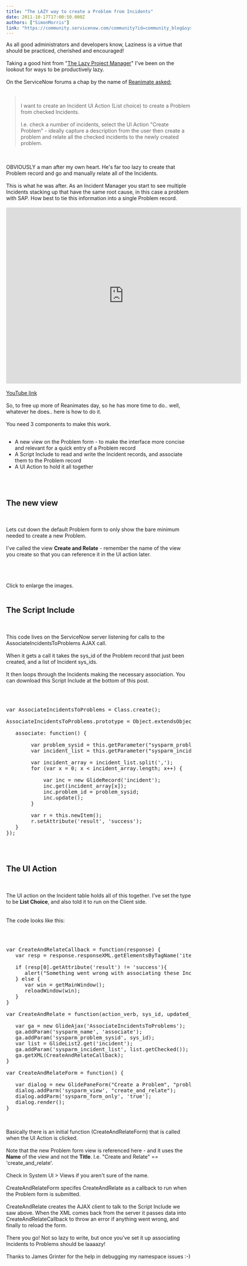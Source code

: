 ```yaml
---
title: "The LAZY way to create a Problem from Incidents"
date: 2011-10-17T17:00:50.000Z
authors: ["SimonMorris"]
link: "https://community.servicenow.com/community?id=community_blog&sys_id=284daee5dbd0dbc01dcaf3231f96193f"
---
```

<p>As all good administrators and developers know, Laziness is a virtue that should be practiced, cherished and encouraged!<br /><br />Taking a good hint from "<a title="w.thelazyprojectmanager.com/" href="http://www.thelazyprojectmanager.com/">The Lazy Project Manager</a>" I've been on the lookout for ways to be productively lazy.<br /><br />On the ServiceNow forums a chap by the name of <a title="50017" href="/community?id=community_question&sys_id=904287addb98dbc01dcaf3231f961985">Reanimate asked:</a><br /><br /><blockquote><br />I want to create an Incident UI Action (List choice) to create a Problem from checked Incidents.<br /><br />I.e. check a number of incidents, select the UI Action "Create Problem" - ideally capture a description from the user then create a problem and relate all the checked incidents to the newly created problem.<br /></blockquote><br /><br />OBVIOUSLY a man after my own heart. He's far too lazy to create that Problem record and go and manually relate all of the Incidents.<br /><br />This is what he was after. As an Incident Manager you start to see multiple Incidents stacking up that have the same root cause, in this case a problem with SAP. How best to tie this information into a single Problem record.<br /><br /><embed width="640" height="480" src="http://www.youtube.com/embed/lbJWhkFkF0E" frameborder="0" allowfullscreen=""></embed><br /><br /><a title="w.youtube.com/watch?v=lbJWhkFkF0E" href="http://www.youtube.com/watch?v=lbJWhkFkF0E">YouTube link</a><br /><br />So, to free up more of Reanimates day, so he has more time to do.. well, whatever he does.. here is how to do it.<br /><br />You need 3 components to make this work.<br /><br /><ul><li>A new view on the Problem form - to make the interface more concise and relevant for a quick entry of a Problem record</li><li>A Script Include to read and write the Incident records, and associate them to the Problem record</li><li>A UI Action to hold it all together</li></ul><br /><br /><h2>The new view</h2><br /><br />Lets cut down the default Problem form to only show the bare minimum needed to create a new Problem.<br /><br />I've called the view <b>Create and Relate</b> - remember the name of the view you create so that you can reference it in the UI action later.<br /><br /><img  alt="" class="jive-image" src="6a23208adb50dfc03eb27a9e0f9619ed.iix" /><br /><br /><br /><img  alt="" class="jive-image" src="7b11484edb58d3049c9ffb651f961977.iix" /><br /><br />Click to enlarge the images.<br /><br /><h2>The Script Include</h2><br /><br />This code lives on the ServiceNow server listening for calls to the AssociateIncidentsToProblems AJAX call.<br /><br />When it gets a call it takes the sys_id of the Problem record that just been created, and a list of Incident sys_ids.<br /><br />It then loops through the Incidents making the necessary association. You can download this Script Include at the bottom of this post.<br /><br /><pre __default_attr="plain" __jive_macro_name="code" class="jive_text_macro jive_macro_code"><br /><br />var AssociateIncidentsToProblems = Class.create();<br /><br />AssociateIncidentsToProblems.prototype = Object.extendsObject(AbstractAjaxProcessor, {<br /><br />   associate: function() {<br /><br />        var problem_sysid = this.getParameter("sysparm_problem_sysid");<br />        var incident_list = this.getParameter("sysparm_incident_list");<br /><br />        var incident_array = incident_list.split(',');<br />        for (var x = 0; x &lt; incident_array.length; x++) {<br />     <br />            var inc = new GlideRecord('incident');<br />            inc.get(incident_array[x]);<br />            inc.problem_id = problem_sysid;<br />            inc.update();<br />        }<br />       <br />        var r = this.newItem();<br />        r.setAttribute('result', 'success');<br />   }<br />});<br /></pre><br /><br /><h2>The UI Action</h2><br /><br />The UI action on the Incident table holds all of this together. I've set the type to be <b>List Choice</b>, and also told it to run on the Client side.<br /><br /><img  alt="" class="jive-image" src="4da2a37ddb5093049c9ffb651f961973.iix" /><br /><br />The code looks like this:<br /><br /><pre __default_attr="plain" __jive_macro_name="code" class="jive_text_macro jive_macro_code"><br /><br />var CreateAndRelateCallback = function(response) {<br />   var resp = response.responseXML.getElementsByTagName('item');<br />  <br />   if (resp[0].getAttribute('result') != 'success'){<br />      alert("Something went wrong with associating these Incidents to a Problem");<br />   } else {<br />      var win = getMainWindow();<br />      reloadWindow(win);<br />   }<br />}<br /><br />var CreateAndRelate = function(action_verb, sys_id, updated_table, display_value) {<br /><br />   var ga = new GlideAjax('AssociateIncidentsToProblems'); <br />   ga.addParam('sysparm_name', 'associate');<br />   ga.addParam('sysparm_problem_sysid', sys_id);<br />   var list = GlideList2.get('incident');<br />   ga.addParam('sysparm_incident_list', list.getChecked());<br />   ga.getXML(CreateAndRelateCallback);<br />}<br /><br />var CreateAndRelateForm = function() {<br />  <br />   var dialog = new GlidePaneForm("Create a Problem", "problem", document.body, CreateAndRelate);<br />   dialog.addParm('sysparm_view', "create_and_relate");<br />   dialog.addParm('sysparm_form_only', 'true');<br />   dialog.render();  <br />}<br /></pre><br /><br />Basically there is an initial function (CreateAndRelateForm) that is called when the UI Action is clicked. <br /><br />Note that the new Problem form view is referenced here - and it uses the <b>Name</b> of the view and not the <b>Title</b>. I.e. "Create and Relate" == 'create_and_relate'. <br /><br />Check in System UI &gt; Views if you aren't sure of the name.<br /><br />CreateAndRelateForm specifes CreateAndRelate as a callback to run when the Problem form is submitted.<br /><br />CreateAndRelate creates the AJAX client to talk to the Script Include we saw above. When the XML comes back from the server it passes data into CreateAndRelateCallback to throw an error if anything went wrong, and finally to reload the form.<br /><br />There you go! Not so lazy to write, but once you've set it up associating Incidents to Problems should be laaaazy!<br /><br />Thanks to James Grinter for the help in debugging my namespace issues :-)</p>